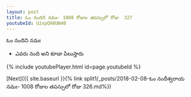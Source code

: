 ```yaml
---
layout: post
title: ఓం నందిని నమః- 1008 రోజుల తపస్సులో రోజు  327
youtubeId: U2xpQ98UN40
---
```

 
 
 ఓం నందిని నమః  
 
 -  ఎవరు నంది అని కూడా పిలుస్తారు 
 
  
 
  
 
 
 
 
 
 


{% include youtubePlayer.html id=page.youtubeId %}
 
[Next]({{ site.baseurl }}{% link  split1/_posts/2018-02-08-ఓం నందీశ్వరాయ నమః- 1008 రోజుల తపస్సులో రోజు  326.md%})
 
